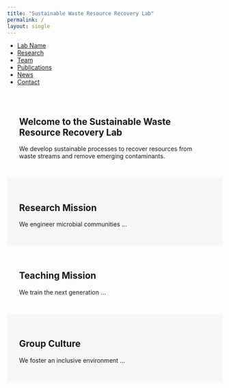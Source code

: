 ```yaml
---
title: "Sustainable Waste Resource Recovery Lab"
permalink: /
layout: single
---
```


<div class="banner-nav">
  <ul>
    <li><a href="/" class="active">Lab Name</a></li>
    <li><a href="/research/">Research</a></li>
    <li><a href="/team/">Team</a></li>
    <li><a href="/publications/">Publications</a></li>
    <li><a href="/news/">News</a></li>
    <li><a href="/contact/">Contact</a></li>
  </ul>
</div>

<section style="padding:2em;">
  <h1>Welcome to the Sustainable Waste Resource Recovery Lab</h1>
  <p>We develop sustainable processes to recover resources from waste streams and remove emerging contaminants.</p>
</section>

<section style="background:#f7f7f7; padding:2em;">
  <h2>Research Mission</h2>
  <p>We engineer microbial communities …</p>
</section>

<section style="padding:2em;">
  <h2>Teaching Mission</h2>
  <p>We train the next generation …</p>
</section>

<section style="background:#f7f7f7; padding:2em;">
  <h2>Group Culture</h2>
  <p>We foster an inclusive environment …</p>
</section>
